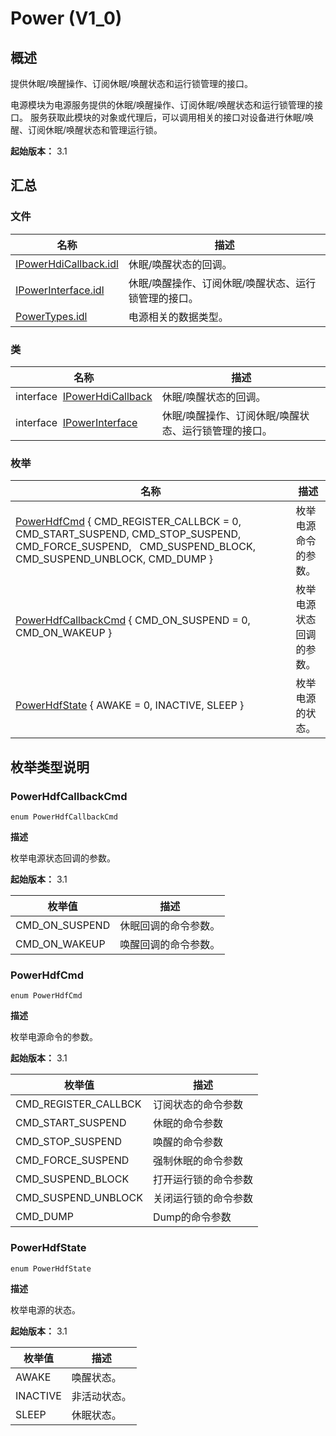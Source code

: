 # Power (V1_0)


## 概述

提供休眠/唤醒操作、订阅休眠/唤醒状态和运行锁管理的接口。

电源模块为电源服务提供的休眠/唤醒操作、订阅休眠/唤醒状态和运行锁管理的接口。 服务获取此模块的对象或代理后，可以调用相关的接口对设备进行休眠/唤醒、订阅休眠/唤醒状态和管理运行锁。

**起始版本：** 3.1


## 汇总


### 文件

| 名称 | 描述 | 
| -------- | -------- |
| [IPowerHdiCallback.idl](_i_power_hdi_callback_8idl_v10.md) | 休眠/唤醒状态的回调。 | 
| [IPowerInterface.idl](_i_power_interface_8idl_v10.md) | 休眠/唤醒操作、订阅休眠/唤醒状态、运行锁管理的接口。 | 
| [PowerTypes.idl](_power_types_8idl_v10.md) | 电源相关的数据类型。 | 


### 类

| 名称 | 描述 | 
| -------- | -------- |
| interface&nbsp;&nbsp;[IPowerHdiCallback](interface_i_power_hdi_callback_v10.md) | 休眠/唤醒状态的回调。 | 
| interface&nbsp;&nbsp;[IPowerInterface](interface_i_power_interface_v10.md) | 休眠/唤醒操作、订阅休眠/唤醒状态、运行锁管理的接口。 | 


### 枚举

| 名称 | 描述 | 
| -------- | -------- |
| [PowerHdfCmd](#powerhdfcmd) { CMD_REGISTER_CALLBCK = 0, CMD_START_SUSPEND, CMD_STOP_SUSPEND, CMD_FORCE_SUSPEND,&nbsp;&nbsp;&nbsp;CMD_SUSPEND_BLOCK, CMD_SUSPEND_UNBLOCK, CMD_DUMP } | 枚举电源命令的参数。 | 
| [PowerHdfCallbackCmd](#powerhdfcallbackcmd) { CMD_ON_SUSPEND = 0, CMD_ON_WAKEUP } | 枚举电源状态回调的参数。 | 
| [PowerHdfState](#powerhdfstate) { AWAKE = 0, INACTIVE, SLEEP } | 枚举电源的状态。 | 


## 枚举类型说明


### PowerHdfCallbackCmd

```
enum PowerHdfCallbackCmd
```

**描述**


枚举电源状态回调的参数。

**起始版本：** 3.1

| 枚举值 | 描述 | 
| -------- | -------- |
| CMD_ON_SUSPEND | 休眠回调的命令参数。 | 
| CMD_ON_WAKEUP | 唤醒回调的命令参数。 | 


### PowerHdfCmd

```
enum PowerHdfCmd
```

**描述**


枚举电源命令的参数。

**起始版本：** 3.1

| 枚举值 | 描述 | 
| -------- | -------- |
| CMD_REGISTER_CALLBCK | 订阅状态的命令参数 | 
| CMD_START_SUSPEND | 休眠的命令参数 | 
| CMD_STOP_SUSPEND | 唤醒的命令参数 | 
| CMD_FORCE_SUSPEND | 强制休眠的命令参数 | 
| CMD_SUSPEND_BLOCK | 打开运行锁的命令参数 | 
| CMD_SUSPEND_UNBLOCK | 关闭运行锁的命令参数 | 
| CMD_DUMP | Dump的命令参数 | 


### PowerHdfState

```
enum PowerHdfState
```

**描述**


枚举电源的状态。

**起始版本：** 3.1

| 枚举值 | 描述 | 
| -------- | -------- |
| AWAKE | 唤醒状态。 | 
| INACTIVE | 非活动状态。 | 
| SLEEP | 休眠状态。 | 
